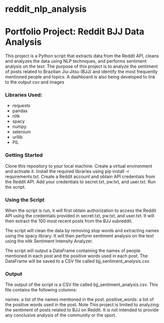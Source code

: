 # reddit_nlp_analysis
# Portfolio Project: Reddit BJJ Data Analysis

This project is a Python script that extracts data from the Reddit API, cleans and analyzes the data using NLP techniques, and performs sentiment analysis on the text. The purpose of this project is to analyze the sentiment of posts related to Brazilian Jiu-Jitsu (BJJ) and identify the most frequently mentioned people and topics. A dashboard is also being developed to link to the output csv and images

### Libraries Used:
- requests
- pandas
- nltk
- spacy
- numpy
- selenium
- urllib
- PIL
### Getting Started
Clone this repository to your local machine.
Create a virtual environment and activate it.
Install the required libraries using pip install -r requirements.txt.
Create a Reddit account and obtain API credentials from the Reddit API.
Add your credentials to secret.txt, pw.txt, and user.txt.
Run the script.

### Using the Script
When the script is run, it will first obtain authorization to access the Reddit API using the credentials provided in secret.txt, pw.txt, and user.txt. It will then extract the 100 most recent posts from the BJJ subreddit.

The script will clean the data by removing stop words and extracting names using the spacy library. It will then perform sentiment analysis on the text using the nltk Sentiment Intensity Analyzer.

The script will output a DataFrame containing the names of people mentioned in each post and the positive words used in each post. The DataFrame will be saved to a CSV file called bjj_sentiment_analysis.csv.

### Output
The output of the script is a CSV file called bjj_sentiment_analysis.csv. This file contains the following columns:

names: a list of the names mentioned in the post.
positive_words: a list of the positive words used in the post.
Note
This project is limited to analyzing the sentiment of posts related to BJJ on Reddit. It is not intended to provide any conclusive analysis of the community or the sport.




